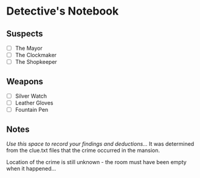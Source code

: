 # Detective's Notebook

## Suspects
- [ ] The Mayor
- [ ] The Clockmaker
- [ ] The Shopkeeper

## Weapons
- [ ] Silver Watch
- [ ] Leather Gloves
- [ ] Fountain Pen

## Notes
*Use this space to record your findings and deductions...*
It was determined from the clue.txt files that the crime occurred in the mansion.

Location of the crime is still unknown - the room must have been empty when it happened...
